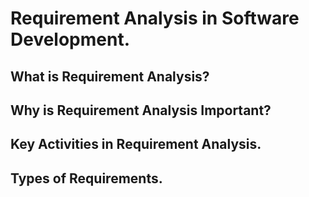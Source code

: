 # Requirement Analysis in Software Development.
## What is Requirement Analysis?
## Why is Requirement Analysis Important?
## Key Activities in Requirement Analysis.
## Types of Requirements.
